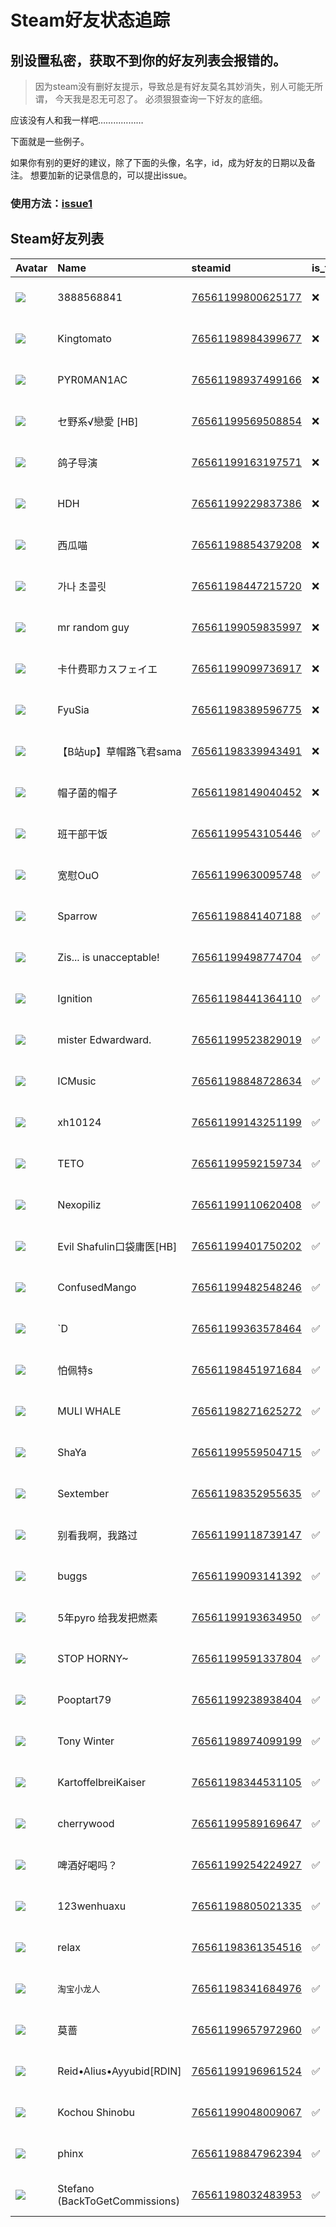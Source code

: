 # Steam好友状态追踪
## 别设置私密，获取不到你的好友列表会报错的。

> 因为steam没有删好友提示，导致总是有好友莫名其妙消失，别人可能无所谓，
> 今天我是忍无可忍了。 必须狠狠查询一下好友的底细。

应该没有人和我一样吧………………

下面就是一些例子。

如果你有别的更好的建议，除了下面的头像，名字，id，成为好友的日期以及备注。 想要加新的记录信息的，可以提出issue。

### 使用方法：[issue1](https://github.com/systemannounce/SteamFriends/issues/1)


## Steam好友列表

| Avatar                                                                            | Name                           | steamid                                                                     | is_friend   | BFD                 | removed_time        | Remark   |
|:----------------------------------------------------------------------------------|:-------------------------------|:----------------------------------------------------------------------------|:------------|:--------------------|:--------------------|:---------|
| ![](https://avatars.steamstatic.com/fef49e7fa7e1997310d705b2a6158ff8dc1cdfeb.jpg) | 3888568841                     | [76561199800625177](https://steamcommunity.com/profiles/76561199800625177/) | ❌           | 2025-01-09 07:35:59 | 2025-01-27 09:48:23 |          |
| ![](https://avatars.steamstatic.com/d879e286d8fc28f996ea3681f0a5e59f18ea7188.jpg) | Kingtomato                     | [76561198984399677](https://steamcommunity.com/profiles/76561198984399677/) | ❌           | 2024-12-01 10:04:43 | 2025-01-27 09:48:23 |          |
| ![](https://avatars.steamstatic.com/76502ac8a395b6124147a3fd9ae7743119d57665.jpg) | PYR0MAN1AC                     | [76561198937499166](https://steamcommunity.com/profiles/76561198937499166/) | ❌           | 2024-06-09 15:03:23 | 2024-12-14 09:55:03 |          |
| ![](https://avatars.steamstatic.com/5319bc5b398e43888b89f213bbb918d4fdcc0acd.jpg) | セ野系√戀愛 [HB]                    | [76561199569508854](https://steamcommunity.com/profiles/76561199569508854/) | ❌           | 2024-07-07 01:23:46 | 2024-11-17 09:59:26 |          |
| ![](https://avatars.steamstatic.com/78c442dea20fd793ac86cf7462b5e5c88ab78db9.jpg) | 鸽子导演                           | [76561199163197571](https://steamcommunity.com/profiles/76561199163197571/) | ❌           | 2023-07-14 02:15:17 | 2024-10-16 09:50:09 |          |
| ![](https://avatars.steamstatic.com/2405f36ab15b91b973793c7b6c70936df92dfa39.jpg) | HDH                            | [76561199229837386](https://steamcommunity.com/profiles/76561199229837386/) | ❌           | 2024-06-14 14:43:48 | 2024-10-16 09:50:09 |          |
| ![](https://avatars.steamstatic.com/70042c8cd320a6081d45eb8939c86b48f2931f39.jpg) | 西瓜喵                            | [76561198854379208](https://steamcommunity.com/profiles/76561198854379208/) | ❌           | 2022-09-10 05:07:54 | 2024-10-16 09:50:09 |          |
| ![](https://avatars.steamstatic.com/d0ea1de94be3c1de2aac8e72f4022dd459a4cadc.jpg) | 가나 초콜릿                         | [76561198447215720](https://steamcommunity.com/profiles/76561198447215720/) | ❌           | 2024-04-10 10:39:40 | 2024-10-16 09:50:09 |          |
| ![](https://avatars.steamstatic.com/022a0d3f1684c90dc6dad5d81010f9e79be06ee4.jpg) | mr random guy                  | [76561199059835997](https://steamcommunity.com/profiles/76561199059835997/) | ❌           | 2024-04-17 12:48:41 | 2024-10-16 09:50:09 |          |
| ![](https://avatars.steamstatic.com/b2115cf11c96a76c514f531d6013faa3455a96b7.jpg) | 卡什费耶カスフェイエ                     | [76561199099736917](https://steamcommunity.com/profiles/76561199099736917/) | ❌           | 2023-08-28 05:29:28 | 2024-10-16 09:50:09 |          |
| ![](https://avatars.steamstatic.com/809b443d5056cf0b172f2bee0d099795337ba8a3.jpg) | FyuSia                         | [76561198389596775](https://steamcommunity.com/profiles/76561198389596775/) | ❌           | 2024-08-22 14:00:19 | 2024-10-13 09:54:48 |          |
| ![](https://avatars.steamstatic.com/d64eec461b27ff372c58760b48ece6928b8392af.jpg) | 【B站up】草帽路飞君sama                | [76561198339943491](https://steamcommunity.com/profiles/76561198339943491/) | ❌           | 2024-06-25 01:24:42 | 2024-10-10 17:25:42 |          |
| ![](https://avatars.steamstatic.com/f52f3b06ae2c1b49f728136dfc425b0a6d2392be.jpg) | 帽子菌的帽子                         | [76561198149040452](https://steamcommunity.com/profiles/76561198149040452/) | ❌           | 2024-04-27 11:26:21 | 2024-10-10 17:21:42 |          |
| ![](https://avatars.steamstatic.com/3bea2b5bdc5e5d57c28a0143feeb2828931e9818.jpg) | 班干部干饭                          | [76561199543105446](https://steamcommunity.com/profiles/76561199543105446/) | ✅           | 2024-04-17 16:09:32 |                     |          |
| ![](https://avatars.steamstatic.com/39638453eae339d766433f96e5515b0b00382234.jpg) | 宽慰OuO                          | [76561199630095748](https://steamcommunity.com/profiles/76561199630095748/) | ✅           | 2024-07-07 08:28:27 |                     |          |
| ![](https://avatars.steamstatic.com/f9ab45290378a7e872ea1c9e3c2b029e5c72a1fa.jpg) | Sparrow                        | [76561198841407188](https://steamcommunity.com/profiles/76561198841407188/) | ✅           | 2024-04-10 16:02:40 |                     |          |
| ![](https://avatars.steamstatic.com/322e8dcb30bc88a23ab9dcbf9c299c2177ad7e67.jpg) | Zis... is unacceptable!        | [76561199498774704](https://steamcommunity.com/profiles/76561199498774704/) | ✅           | 2024-07-13 05:22:47 |                     |          |
| ![](https://avatars.steamstatic.com/f8c7b700a55e0df8c638db484ed7de6f62a004b0.jpg) | Ignition                       | [76561198441364110](https://steamcommunity.com/profiles/76561198441364110/) | ✅           | 2023-07-01 03:08:26 |                     |          |
| ![](https://avatars.steamstatic.com/237f81c53d7e63e042bd5532dac3d0f34efbd4dd.jpg) | mister Edwardward.             | [76561199523829019](https://steamcommunity.com/profiles/76561199523829019/) | ✅           | 2024-05-23 08:07:08 |                     |          |
| ![](https://avatars.steamstatic.com/e123051ffc4f07e73737d58c17e3bee71366fc34.jpg) | ICMusic                        | [76561198848728634](https://steamcommunity.com/profiles/76561198848728634/) | ✅           | 2024-08-18 13:41:05 |                     |          |
| ![](https://avatars.steamstatic.com/0e3edaffc23627b3c091c96671f555621ad58795.jpg) | xh10124                        | [76561199143251199](https://steamcommunity.com/profiles/76561199143251199/) | ✅           | 2024-02-17 10:57:39 |                     |          |
| ![](https://avatars.steamstatic.com/c9643f9528037475757218a1fe5b681a7c6a5ac4.jpg) | TETO                           | [76561199592159734](https://steamcommunity.com/profiles/76561199592159734/) | ✅           | 2024-12-20 09:49:17 |                     |          |
| ![](https://avatars.steamstatic.com/96251188cb062448bd48fb88eb92a1cbec755ca3.jpg) | Nexopiliz                      | [76561199110620408](https://steamcommunity.com/profiles/76561199110620408/) | ✅           | 2024-03-04 16:00:08 |                     |          |
| ![](https://avatars.steamstatic.com/d3ceec01a33e34893ba8875e46bbf5b29cc307c1.jpg) | Evil Shafulin口袋庸医[HB]          | [76561199401750202](https://steamcommunity.com/profiles/76561199401750202/) | ✅           | 2024-04-27 10:26:08 |                     |          |
| ![](https://avatars.steamstatic.com/5d60031b132ee4260210c3c8c842ecc2a57627ba.jpg) | ConfusedMango                  | [76561199482548246](https://steamcommunity.com/profiles/76561199482548246/) | ✅           | 2024-06-04 11:54:25 |                     |          |
| ![](https://avatars.steamstatic.com/7b679a80072ea9142b83d76af7510e27a8cf08ad.jpg) | `D                             | [76561199363578464](https://steamcommunity.com/profiles/76561199363578464/) | ✅           | 2024-03-08 07:24:35 |                     |          |
| ![](https://avatars.steamstatic.com/79d3fe5839617eb83a9661071ed021dd56ac8a5b.jpg) | 怕佩特s                           | [76561198451971684](https://steamcommunity.com/profiles/76561198451971684/) | ✅           | 2024-06-09 14:13:36 |                     |          |
| ![](https://avatars.steamstatic.com/db5f4094fb737754c6553d9d2a2ef79a0800621f.jpg) | MULI WHALE                     | [76561198271625272](https://steamcommunity.com/profiles/76561198271625272/) | ✅           | 2024-03-04 15:51:21 |                     |          |
| ![](https://avatars.steamstatic.com/72887c3fea9eae7782afe7ce5da3d2d91ea6c227.jpg) | ShaYa                          | [76561199559504715](https://steamcommunity.com/profiles/76561199559504715/) | ✅           | 2024-06-09 14:14:43 |                     |          |
| ![](https://avatars.steamstatic.com/0cffcc47201c7361d267deb0e217ffc93cb7a2af.jpg) | Sextember                      | [76561198352955635](https://steamcommunity.com/profiles/76561198352955635/) | ✅           | 2024-07-17 11:34:10 |                     |          |
| ![](https://avatars.steamstatic.com/43b37b323147bfd12f7ef41a8a9f40cfa384f57e.jpg) | 别看我啊，我路过                       | [76561199118739147](https://steamcommunity.com/profiles/76561199118739147/) | ✅           | 2024-04-10 10:27:29 |                     |          |
| ![](https://avatars.steamstatic.com/f693720b2b9cd7c383b6e3a36e3ca515e02bde0c.jpg) | buggs                          | [76561199093141392](https://steamcommunity.com/profiles/76561199093141392/) | ✅           | 2024-12-06 11:48:22 |                     |          |
| ![](https://avatars.steamstatic.com/f14a1a89f9ddddf64d0e1de53d255e15b3c4f53d.jpg) | 5年pyro 给我发把燃素                  | [76561199193634950](https://steamcommunity.com/profiles/76561199193634950/) | ✅           | 2024-04-17 16:10:29 |                     |          |
| ![](https://avatars.steamstatic.com/1843f631923b5b5589cbd7d7ec8e636d4e0e9d93.jpg) | STOP HORNY~                    | [76561199591337804](https://steamcommunity.com/profiles/76561199591337804/) | ✅           | 2024-09-13 14:48:03 |                     |          |
| ![](https://avatars.steamstatic.com/5111c478ead45fb551fafcee1017a3eec4aaff63.jpg) | Pooptart79                     | [76561199238938404](https://steamcommunity.com/profiles/76561199238938404/) | ✅           | 2024-06-09 13:47:41 |                     |          |
| ![](https://avatars.steamstatic.com/3541e62184131c0027a1ac9e640606a188fe9336.jpg) | Tony Winter                    | [76561198974099199](https://steamcommunity.com/profiles/76561198974099199/) | ✅           | 2024-07-17 07:46:23 |                     |          |
| ![](https://avatars.steamstatic.com/6689d29e034d31e03bf55d7f50b46f741e91edfa.jpg) | KartoffelbreiKaiser            | [76561198344531105](https://steamcommunity.com/profiles/76561198344531105/) | ✅           | 2024-06-24 14:54:03 |                     |          |
| ![](https://avatars.steamstatic.com/73509d6f0d6c94b0c8e9cf4c01996c9fa8710248.jpg) | cherrywood                     | [76561199589169647](https://steamcommunity.com/profiles/76561199589169647/) | ✅           | 2024-12-06 11:36:55 |                     |          |
| ![](https://avatars.steamstatic.com/721100e05f024c22c17b52f9c8ae8e9e5344ae1c.jpg) | 啤酒好喝吗？                         | [76561199254224927](https://steamcommunity.com/profiles/76561199254224927/) | ✅           | 2024-04-12 11:55:03 |                     |          |
| ![](https://avatars.steamstatic.com/1f0b3f1db824cba323d7e8bdca761e0502d0bda4.jpg) | 123wenhuaxu                    | [76561198805021335](https://steamcommunity.com/profiles/76561198805021335/) | ✅           | 2024-04-22 11:59:30 |                     |          |
| ![](https://avatars.steamstatic.com/d88c493c623b6688ba1da730d41e215d0b7e8726.jpg) | relax                          | [76561198361354516](https://steamcommunity.com/profiles/76561198361354516/) | ✅           | 2023-01-19 06:27:01 |                     |          |
| ![](https://avatars.steamstatic.com/9eb022816c2b6b6467ce3b4fa547ad52394cf3c3.jpg) | `淘宝小龙人`                        | [76561198341684976](https://steamcommunity.com/profiles/76561198341684976/) | ✅           | 2024-10-07 11:23:55 |                     |          |
| ![](https://avatars.steamstatic.com/f9906a8448d92a8013f92bc2febe6417cd637da2.jpg) | 莫蔷                             | [76561199657972960](https://steamcommunity.com/profiles/76561199657972960/) | ✅           | 2024-07-07 08:28:30 |                     |          |
| ![](https://avatars.steamstatic.com/8f3e08fa9ecfd66e19363295d1f7521581fb3d4c.jpg) | Reid•Alius•Ayyubid[RDIN]       | [76561199196961524](https://steamcommunity.com/profiles/76561199196961524/) | ✅           | 2024-06-24 16:02:33 |                     |          |
| ![](https://avatars.steamstatic.com/1d3895d0174cd650c477901652bfd763c24dbcb1.jpg) | Kochou Shinobu                 | [76561199048009067](https://steamcommunity.com/profiles/76561199048009067/) | ✅           | 2024-05-31 02:43:41 |                     |          |
| ![](https://avatars.steamstatic.com/165fa5c759b7e7972ad0631c6b90f2111d6c59c0.jpg) | phinx                          | [76561198847962394](https://steamcommunity.com/profiles/76561198847962394/) | ✅           | 2024-05-04 15:34:33 |                     |          |
| ![](https://avatars.steamstatic.com/df46a2cf0e890950b9d7af514c9beaf48bdbea36.jpg) | Stefano (BackToGetCommissions) | [76561198032483953](https://steamcommunity.com/profiles/76561198032483953/) | ✅           | 2024-03-10 23:54:34 |                     |          |